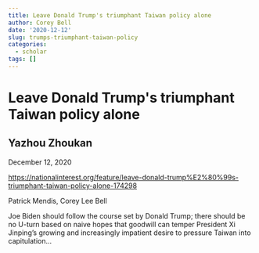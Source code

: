 ```yaml
---
title: Leave Donald Trump's triumphant Taiwan policy alone
author: Corey Bell
date: '2020-12-12'
slug: trumps-triumphant-taiwan-policy
categories:
  - scholar
tags: []
---
```

# Leave Donald Trump's triumphant Taiwan policy alone

## Yazhou Zhoukan
December 12, 2020

https://nationalinterest.org/feature/leave-donald-trump%E2%80%99s-triumphant-taiwan-policy-alone-174298

Patrick Mendis, Corey Lee Bell

Joe Biden should follow the course set by Donald Trump; there should be no U-turn based on naive hopes 
that goodwill can temper President Xi Jinping’s growing and increasingly impatient desire to pressure 
Taiwan into capitulation...
